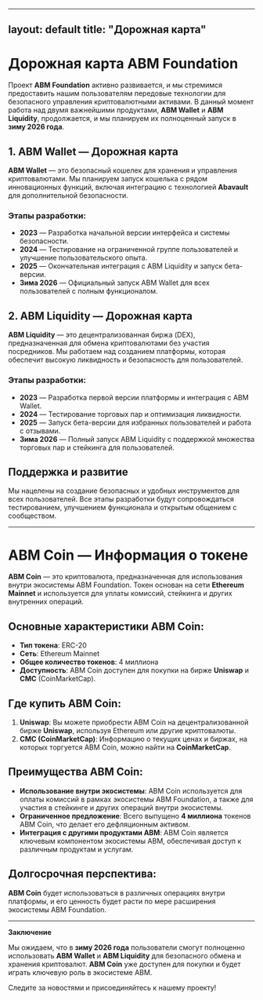 
---
layout: default
title: "Дорожная карта"
---

# Дорожная карта ABM Foundation

Проект **ABM Foundation** активно развивается, и мы стремимся предоставить нашим пользователям передовые технологии для безопасного управления криптовалютными активами. В данный момент работа над двумя важнейшими продуктами, **ABM Wallet** и **ABM Liquidity**, продолжается, и мы планируем их полноценный запуск в **зиму 2026 года**.

## 1. **ABM Wallet — Дорожная карта**

**ABM Wallet** — это безопасный кошелек для хранения и управления криптовалютами. Мы планируем запуск кошелька с рядом инновационных функций, включая интеграцию с технологией **Abavault** для дополнительной безопасности.

### Этапы разработки:
- **2023** — Разработка начальной версии интерфейса и системы безопасности.
- **2024** — Тестирование на ограниченной группе пользователей и улучшение пользовательского опыта.
- **2025** — Окончательная интеграция с ABM Liquidity и запуск бета-версии.
- **Зима 2026** — Официальный запуск ABM Wallet для всех пользователей с полным функционалом.

## 2. **ABM Liquidity — Дорожная карта**

**ABM Liquidity** — это децентрализованная биржа (DEX), предназначенная для обмена криптовалютами без участия посредников. Мы работаем над созданием платформы, которая обеспечит высокую ликвидность и безопасность для пользователей.

### Этапы разработки:
- **2023** — Разработка первой версии платформы и интеграция с ABM Wallet.
- **2024** — Тестирование торговых пар и оптимизация ликвидности.
- **2025** — Запуск бета-версии для избранных пользователей и работа с отзывами.
- **Зима 2026** — Полный запуск ABM Liquidity с поддержкой множества торговых пар и стейкинга для пользователей.

## Поддержка и развитие

Мы нацелены на создание безопасных и удобных инструментов для всех пользователей. Все этапы разработки будут сопровождаться тестированием, улучшением функционала и открытым общением с сообществом.

---

# **ABM Coin — Информация о токене**

**ABM Coin** — это криптовалюта, предназначенная для использования внутри экосистемы ABM Foundation. Токен основан на сети **Ethereum Mainnet** и используется для уплаты комиссий, стейкинга и других внутренних операций.

## Основные характеристики ABM Coin:
- **Тип токена**: ERC-20
- **Сеть**: Ethereum Mainnet
- **Общее количество токенов**: 4 миллиона
- **Доступность**: ABM Coin доступен для покупки на бирже **Uniswap** и **CMC** (CoinMarketCap).

## Где купить ABM Coin:
1. **Uniswap**: Вы можете приобрести ABM Coin на децентрализованной бирже **Uniswap**, используя Ethereum или другие криптовалюты.
2. **CMC (CoinMarketCap)**: Информацию о текущих ценах и биржах, на которых торгуется ABM Coin, можно найти на **CoinMarketCap**.

## Преимущества ABM Coin:
- **Использование внутри экосистемы**: ABM Coin используется для оплаты комиссий в рамках экосистемы ABM Foundation, а также для участия в стейкинге и других операций внутри экосистемы.
- **Ограниченное предложение**: Всего выпущено **4 миллиона** токенов ABM Coin, что делает его дефляционным активом.
- **Интеграция с другими продуктами ABM**: ABM Coin является ключевым компонентом экосистемы ABM, обеспечивая доступ к различным продуктам и услугам.

## Долгосрочная перспектива:
**ABM Coin** будет использоваться в различных операциях внутри платформы, и его ценность будет расти по мере расширения экосистемы ABM Foundation.

---

**Заключение**

Мы ожидаем, что в **зиму 2026 года** пользователи смогут полноценно использовать **ABM Wallet** и **ABM Liquidity** для безопасного обмена и хранения криптовалют. **ABM Coin** уже доступен для покупки и будет играть ключевую роль в экосистеме ABM.

Следите за новостями и присоединяйтесь к нашему проекту!
